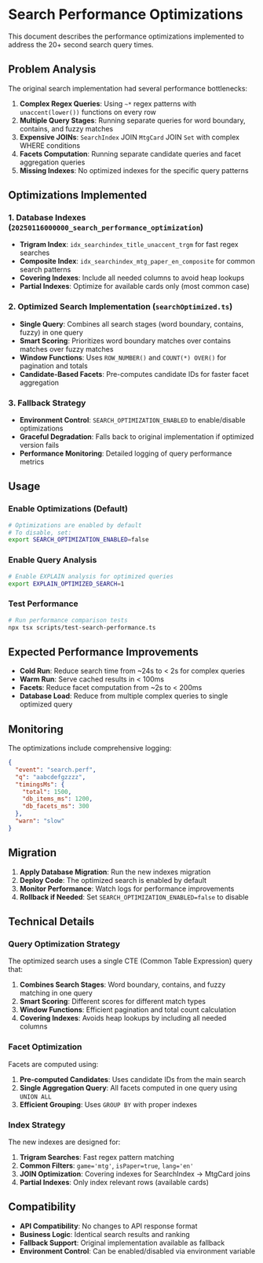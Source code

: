 # Search Performance Optimizations

This document describes the performance optimizations implemented to address the 20+ second search query times.

## Problem Analysis

The original search implementation had several performance bottlenecks:

1. **Complex Regex Queries**: Using `~*` regex patterns with `unaccent(lower())` functions on every row
2. **Multiple Query Stages**: Running separate queries for word boundary, contains, and fuzzy matches
3. **Expensive JOINs**: `SearchIndex` JOIN `MtgCard` JOIN `Set` with complex WHERE conditions
4. **Facets Computation**: Running separate candidate queries and facet aggregation queries
5. **Missing Indexes**: No optimized indexes for the specific query patterns

## Optimizations Implemented

### 1. Database Indexes (`20250116000000_search_performance_optimization`)

- **Trigram Index**: `idx_searchindex_title_unaccent_trgm` for fast regex searches
- **Composite Index**: `idx_searchindex_mtg_paper_en_composite` for common search patterns
- **Covering Indexes**: Include all needed columns to avoid heap lookups
- **Partial Indexes**: Optimize for available cards only (most common case)

### 2. Optimized Search Implementation (`searchOptimized.ts`)

- **Single Query**: Combines all search stages (word boundary, contains, fuzzy) in one query
- **Smart Scoring**: Prioritizes word boundary matches over contains matches over fuzzy matches
- **Window Functions**: Uses `ROW_NUMBER()` and `COUNT(*) OVER()` for pagination and totals
- **Candidate-Based Facets**: Pre-computes candidate IDs for faster facet aggregation

### 3. Fallback Strategy

- **Environment Control**: `SEARCH_OPTIMIZATION_ENABLED` to enable/disable optimizations
- **Graceful Degradation**: Falls back to original implementation if optimized version fails
- **Performance Monitoring**: Detailed logging of query performance metrics

## Usage

### Enable Optimizations (Default)

```bash
# Optimizations are enabled by default
# To disable, set:
export SEARCH_OPTIMIZATION_ENABLED=false
```

### Enable Query Analysis

```bash
# Enable EXPLAIN analysis for optimized queries
export EXPLAIN_OPTIMIZED_SEARCH=1
```

### Test Performance

```bash
# Run performance comparison tests
npx tsx scripts/test-search-performance.ts
```

## Expected Performance Improvements

- **Cold Run**: Reduce search time from ~24s to < 2s for complex queries
- **Warm Run**: Serve cached results in < 100ms
- **Facets**: Reduce facet computation from ~2s to < 200ms
- **Database Load**: Reduce from multiple complex queries to single optimized query

## Monitoring

The optimizations include comprehensive logging:

```json
{
  "event": "search.perf",
  "q": "aabcdefgzzzz",
  "timingsMs": {
    "total": 1500,
    "db_items_ms": 1200,
    "db_facets_ms": 300
  },
  "warn": "slow"
}
```

## Migration

1. **Apply Database Migration**: Run the new indexes migration
2. **Deploy Code**: The optimized search is enabled by default
3. **Monitor Performance**: Watch logs for performance improvements
4. **Rollback if Needed**: Set `SEARCH_OPTIMIZATION_ENABLED=false` to disable

## Technical Details

### Query Optimization Strategy

The optimized search uses a single CTE (Common Table Expression) query that:

1. **Combines Search Stages**: Word boundary, contains, and fuzzy matching in one query
2. **Smart Scoring**: Different scores for different match types
3. **Window Functions**: Efficient pagination and total count calculation
4. **Covering Indexes**: Avoids heap lookups by including all needed columns

### Facet Optimization

Facets are computed using:

1. **Pre-computed Candidates**: Uses candidate IDs from the main search
2. **Single Aggregation Query**: All facets computed in one query using `UNION ALL`
3. **Efficient Grouping**: Uses `GROUP BY` with proper indexes

### Index Strategy

The new indexes are designed for:

1. **Trigram Searches**: Fast regex pattern matching
2. **Common Filters**: `game='mtg'`, `isPaper=true`, `lang='en'`
3. **JOIN Optimization**: Covering indexes for SearchIndex → MtgCard joins
4. **Partial Indexes**: Only index relevant rows (available cards)

## Compatibility

- **API Compatibility**: No changes to API response format
- **Business Logic**: Identical search results and ranking
- **Fallback Support**: Original implementation available as fallback
- **Environment Control**: Can be enabled/disabled via environment variable

